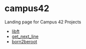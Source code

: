 # campus42
Landing page for Campus 42 Projects

- [libft](https://github.com/WyattGwyon/campus42-libft.git)
- [get_next_line](https://github.com/WyattGwyon/campus42-get_next_line)
- [born2beroot](https://github.com/WyattGwyon/campus42-born2beroot.git)
